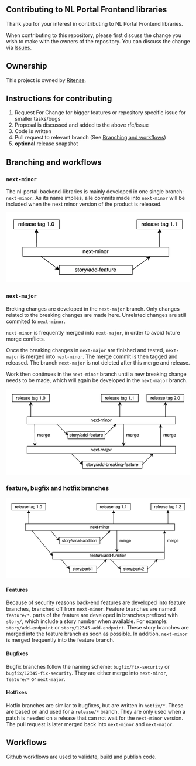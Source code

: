 Contributing to NL Portal Frontend libraries
-------------------------------------

Thank you for your interest in contributing to NL Portal Frontend libraries.

When contributing to this repository, please first discuss the change you wish
to make with the owners of the repository.
You can discuss the change via [Issues](https://github.com/nl-portal/nl-portal-frontend-libraries/issues).

## Ownership

This project is owned by [Ritense](https://ritense.com/).

## Instructions for contributing

1. Request For Change for bigger features or repository specific issue for smaller tasks/bugs
2. Proposal is discussed and added to the above rfc/issue
3. Code is written
4. Pull request to relevant branch (See [Branching and workflows](#branching-and-workflows))
5. **optional** release snapshot

## Branching and workflows

### `next-minor`

The nl-portal-backend-libraries is mainly developed in one single branch: `next-minor`. As its name
implies, alle commits made into `next-minor` will be included when the next minor version of the product
is released.

![next-minor](img/next-minor.png)

### `next-major`

Breking changes are developed in the `next-major` branch. Only changes related to the breaking changes
are made here. Unrelated changes are still commited to `next-minor`.

`next-minor` is frequently merged into `next-major`, in order to avoid future merge conflicts.

Once the breaking changes in `next-major` are finished and tested, `next-major` is merged
into `next-minor`. The merge commit is then tagged and released. The branch `next-major` is not
deleted after this merge and release.

Work then continues in the `next-minor` branch until a new breaking change needs to be made, which
will again be developed in the `next-major` branch.

![next-major](img/next-major.png)

### feature, bugfix and hotfix branches

![feature](img/feature.png)

#### Features
Because of security reasons back-end features are developed into feature branches, branched off
from `next-minor`. Feature branches are named `feature/*`. parts of the feature are developed in
branches prefixed with `story/`, which include a story number when available. For example:
`story/add-endpoint` or `story/12345-add-endpoint`. These story branches are merged into the feature
branch as soon as possible. In addition, `next-minor` is merged frequently into the feature branch.

#### Bugfixes

Bugfix branches follow the naming scheme: `bugfix/fix-security` or `bugfix/12345-fix-security`.
They are either merge into `next-minor`, `feature/*` or `next-major`.

#### Hotfixes

Hotfix branches are similar to bugfixes, but are written in `hotfix/*`. These are based on and used
for a `release/*` branch. They are only used when a patch is needed on a release that
can not wait for the `next-minor` version. The pull request is later merged back into `next-minor`
and `next-major`.


## Workflows

Github workflows are used to validate, build and publish code.

